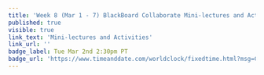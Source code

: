 ```yaml
---
title: 'Week 8 (Mar 1 - 7) BlackBoard Collaborate Mini-lectures and Activities'
published: true
visible: true
link_text: 'Mini-lectures and Activities'
link_url: ''
badge_label: Tue Mar 2nd 2:30pm PT
badge_url: 'https://www.timeanddate.com/worldclock/fixedtime.html?msg=CMPT-363+Review+and+Discussion&iso=20210302T1430&p1=256&ah=1&am=50'
---
```


